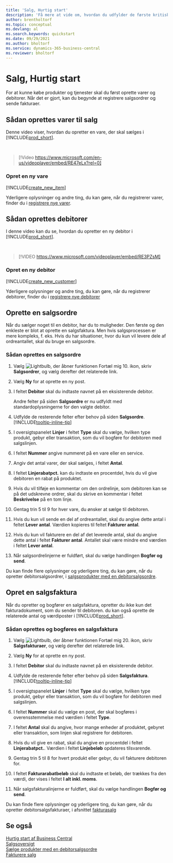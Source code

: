 ```yaml
---
title: 'Salg, Hurtig start'
description: 'Få mere at vide om, hvordan du udfylder de første kritiske felter om produkter og debitorer i Business central, så du kan begynde at salgsprocessen.'
author: brentholtorf
ms.topic: conceptual
ms.devlang: al
ms.search.keywords: quickstart
ms.date: 09/29/2021
ms.author: bholtorf
ms.service: dynamics-365-business-central
ms.reviewer: bholtorf
---
```


# <a name="sales-quick-start"></a>Salg, Hurtig start

For at kunne købe produkter og tjenester skal du først oprette varer og debitorer. Når det er gjort, kan du begynde at registrere salgsordrer og sende fakturaer.

## <a name="set-up-items-to-sell"></a>Sådan oprettes varer til salg

Denne video viser, hvordan du opretter en vare, der skal sælges i [!INCLUDE[prod_short](includes/prod_short.md)].

<br>

> [!Video https://www.microsoft.com/en-us/videoplayer/embed/RE47eLx?rel=0]

### <a name="set-up-a-new-item"></a>Opret en ny vare

[!INCLUDE[create_new_item](includes/create_new_item.md)]

Yderligere oplysninger og andre ting, du kan gøre, når du registrerer varer, finder du i [registrere nye varer](inventory-how-register-new-items.md).  

## <a name="set-up-customers"></a>Sådan oprettes debitorer

I denne video kan du se, hvordan du opretter en ny debitor i [!INCLUDE[prod_short](includes/prod_short.md)].  

<br>

> [!VIDEO https://www.microsoft.com/videoplayer/embed/RE3PZsM]

### <a name="set-up-a-new-customer"></a>Opret en ny debitor

[!INCLUDE[create_new_customer](includes/create_new_customer.md)]

Yderligere oplysninger og andre ting, du kan gøre, når du registrerer debitorer, finder du i [registrere nye debitorer](sales-how-register-new-customers.md)

## <a name="create-a-sales-order"></a>Oprette en salgsordre

Når du sælger noget til en debitor, har du to muligheder. Den første og den enkleste er blot at oprette en salgsfaktura. Men hvis salgsprocessen er mere kompleks, f. eks. Hvis du har situationer, hvor du kun vil levere dele af ordreantallet, skal du bruge en salgsordre.

### <a name="to-create-a-sales-order"></a>Sådan oprettes en salgsordre

1. Vælg ![Lightbulb, der åbner funktionen Fortæl mig 10.](media/ui-search/search_small.png "Fortæl mig, hvad du vil foretage dig") ikon, skriv **Salgsordrer**, og vælg derefter det relaterede link.
2. Vælg **Ny** for at oprette en ny post.
3. I feltet **Debitor** skal du indtaste navnet på en eksisterende debitor.

    Andre felter på siden **Salgsordre** er nu udfyldt med standardoplysningerne for den valgte debitor.  

4. Udfylde de resterende felter efter behov på siden **Salgsordre**. [!INCLUDE[tooltip-inline-tip](includes/tooltip-inline-tip_md.md)]

5. I oversigtspanelet **Linjer** i feltet **Type** skal du vælge, hvilken type produkt, gebyr eller transaktion, som du vil bogføre for debitoren med salgslinjen.

6. I feltet **Nummer** angive nummeret på en vare eller en service.

7. Angiv det antal varer, der skal sælges, i feltet **Antal**.

8. I feltet **Linjerabatpct.** kan du indtaste en procentdel, hvis du vil give debitoren en rabat på produktet.

9. Hvis du vil tilføje en kommentar om den ordrelinje, som debitoren kan se på det udskrevne ordrer, skal du skrive en kommentar i feltet **Beskrivelse** på en tom linje.

10. Gentag trin 5 til 9 for hver vare, du ønsker at sælge til debitoren.

11. Hvis du kun vil sende en del af ordreantallet, skal du angive dette antal i feltet **Lever antal**. Værdien kopieres til feltet **Fakturer antal**.

12. Hvis du kun vil fakturere en del af det leverede antal, skal du angive dette antal i feltet **Fakturer antal**. Antallet skal være mindre end værdien i feltet **Lever antal**.

13. Når salgsordrelinjerne er fuldført, skal du vælge handlingen **Bogfør og send**.

Du kan finde flere oplysninger og yderligere ting, du kan gøre, når du opretter debitorsalgsordrer, i [salgsprodukter med en debitorsalgsordre](sales-how-sell-products.md).  

## <a name="create-a-sales-invoice"></a>Opret en salgsfaktura

Når du opretter og bogfører en salgsfaktura, opretter du ikke kun det fakturadokument, som du sender til debitoren. du kan også oprette de relaterede antal og værdiposter i [!INCLUDE[prod_short](includes/prod_short.md)].

### <a name="to-create-and-post-a-sales-invoice"></a>Sådan oprettes og bogføres en salgsfaktura

1. Vælg ![Lightbulb, der åbner funktionen Fortæl mig 20.](media/ui-search/search_small.png "Fortæl mig, hvad du vil foretage dig") ikon, skriv **Salgsfakturaer**, og vælg derefter det relaterede link.  

2. Vælg **Ny** for at oprette en ny post.

3. I feltet **Debitor** skal du indtaste navnet på en eksisterende debitor.

4. Udfylde de resterende felter efter behov på siden **Salgsfaktura**. [!INCLUDE[tooltip-inline-tip](includes/tooltip-inline-tip_md.md)]

5. I oversigtspanelet **Linjer** i feltet **Type** skal du vælge, hvilken type produkt, gebyr eller transaktion, som du vil bogføre for debitoren med salgslinjen.

6. I feltet **Nummer** skal du vælge en post, der skal bogføres i overensstemmelse med værdien i feltet **Type**.

7. I feltet **Antal** skal du angive, hvor mange enheder af produktet, gebyret eller transaktion, som linjen skal registrere for debitoren.  

8. Hvis du vil give en rabat, skal du angive en procentdel i feltet **Linjerabatpct.**. Værdien i feltet **Linjebeløb** opdateres tilsvarende.  

9. Gentag trin 5 til 8 for hvert produkt eller gebyr, du vil fakturere debitoren for.  

10. I feltet **Fakturarabatbeløb** skal du indtaste et beløb, der trækkes fra den værdi, der vises i feltet **I alt inkl. moms**.

11. Når salgsfakturalinjerne er fuldført, skal du vælge handlingen **Bogfør og send**.  

Du kan finde flere oplysninger og yderligere ting, du kan gøre, når du opretter debitorsalgsfakturaer, i afsnittet [fakturasalg](sales-how-invoice-sales.md)

## <a name="see-also"></a>Se også

[Hurtig start af Business Central](quick-start-business-central.md)  
[Salgsoversigt](sales-manage-sales.md)  
[Sælge produkter med en debitorsalgsordre](sales-how-sell-products.md)  
[Fakturere salg](sales-how-invoice-sales.md)  
